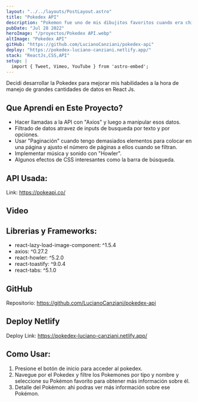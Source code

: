 ```yaml
---
layout: "../../layouts/PostLayout.astro"
title: "Pokedex API"
description: "Pokemon fue uno de mis dibujitos favoritos cuando era chico por lo que me trajo mucha nostalgia desarrollar este proyecto. Me ayudo mucho a reforzar mis conocimientos en React Js y a manejar datos en grandes cantidades."
pubDate: "Jul 28 2022"
heroImage: "/proyectos/Pokedex API.webp"
altImage: "Pokedex API"
gitHub: "https://github.com/LucianoCanziani/pokedex-api"
deploy: "https://pokedex-luciano-canziani.netlify.app/"
stack: "ReactJs,CSS,API"
setup: |
  import { Tweet, Vimeo, YouTube } from 'astro-embed';
---
```


Decidi desarrollar la Pokedex para mejorar mis habilidades a la hora de manejo de grandes cantidades de datos en React Js.

## Que Aprendi en Este Proyecto?

- Hacer llamadas a la API con "Axios" y luego a manipular esos datos.
- Filtrado de datos atravez de inputs de busqueda por texto y por opciones.
- Usar "Paginación" cuando tengo demasiados elementos para colocar en una página y ajusto el número de páginas a ellos cuando se filtran.
- Implementar música y sonido con "Howler".
- Algunos efectos de CSS interesantes como la barra de búsqueda.

## API Usada:

Link: https://pokeapi.co/

## Video

<YouTube id="https://www.youtube.com/watch?v=XrOArBntsqw&ab_channel=LucianoCanziani" />

## Librerias y Frameworks:

- react-lazy-load-image-component: ^1.5.4
- axios: ^0.27.2
- react-howler: ^5.2.0
- react-toastify: ^9.0.4
- react-tabs: ^5.1.0

## GitHub

Repositorio: https://github.com/LucianoCanziani/pokedex-api

## Deploy Netlify

Deploy Link: https://pokedex-luciano-canziani.netlify.app/

## Como Usar:

1. Presione el botón de inicio para acceder al pokedex.
2. Navegue por el Pokedex y filtre los Pokemones por tipo y nombre y seleccione su Pokémon favorito para obtener más información sobre él.
3. Detalle del Pokémon: ahi podras ver más información sobre ese Pokémon.
